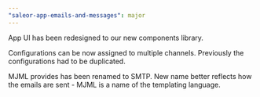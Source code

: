 ```yaml
---
"saleor-app-emails-and-messages": major
---
```


App UI has been redesigned to our new components library.

Configurations can be now assigned to multiple channels. Previously the configurations had to be duplicated.

MJML provides has been renamed to SMTP. New name better reflects how the emails are sent - MJML is a name of the templating language.
